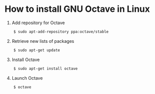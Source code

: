 How to install GNU Octave in Linux 
==================================

1. Add repository for Octave


```sh
    $ sudo apt-add-repository ppa:octave/stable
```

2. Retrieve new lists of packages

```sh
    $ sudo apt-get update
```

3. Install Octave

```sh
    $ sudo apt-get install octave
```

4. Launch Octave
```sh
    $ octave
```
